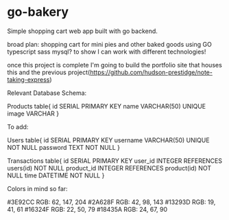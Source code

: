 # go-bakery
Simple shopping cart web app built with go backend.

broad plan:
shopping cart for mini pies and other baked goods
using
  GO
  typescript
  sass
  mysql?
to show I can work with different technologies!

once this project is complete I'm going to build the portfolio site that houses this and the previous project(https://github.com/hudson-prestidge/note-taking-express)

Relevant Database Schema:


Products table{
  id SERIAL PRIMARY KEY
  name VARCHAR(50) UNIQUE
  image VARCHAR
}

To add:

Users table{
  id SERIAL PRIMARY KEY
  username VARCHAR(50) UNIQUE NOT NULL
  password TEXT NOT NULL
}

Transactions table{
  id SERIAL PRIMARY KEY
  user_id INTEGER REFERENCES users(id) NOT NULL
  product_id INTEGER REFERENCES product(id) NOT NULL
  time DATETIME NOT NULL
}

Colors in mind so far:

#3E92CC
RGB: 62, 147, 204
#2A628F
RGB: 42, 98, 143
#13293D
RGB: 19, 41, 61
#16324F
RGB: 22, 50, 79
#18435A
RGB: 24, 67, 90
